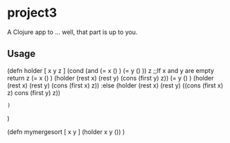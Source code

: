 # project3

A Clojure app to ... well, that part is up to you.

## Usage

(defn holder [ x y z ]
	(cond 
		(and (= x () ) (= y () )) 
								z 		;;If x and y are empty return z
		(= x () ) 
					(holder		(rest x)	(rest y)	(cons (first y) z))
		(= y () )
					(holder 	(rest x)	(rest y) 	(cons (first x) z))
		:else		(holder 	(rest x) 	(rest y) 	((cons (first x) z) cons (first y) z))
	
	)	
) 



(defn mymergesort [ x y ]
	(holder x y ())
)